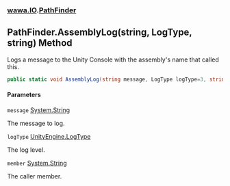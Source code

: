 ### [wawa.IO](wawa.IO.md 'wawa.IO').[PathFinder](PathFinder.md 'wawa.IO.PathFinder')

## PathFinder.AssemblyLog(string, LogType, string) Method

Logs a message to the Unity Console with the assembly's name that called this.

```csharp
public static void AssemblyLog(string message, LogType logType=3, string member=null);
```
#### Parameters

<a name='wawa.IO.PathFinder.AssemblyLog(string,LogType,string).message'></a>

`message` [System.String](https://docs.microsoft.com/en-us/dotnet/api/System.String 'System.String')

The message to log.

<a name='wawa.IO.PathFinder.AssemblyLog(string,LogType,string).logType'></a>

`logType` [UnityEngine.LogType](https://docs.microsoft.com/en-us/dotnet/api/UnityEngine.LogType 'UnityEngine.LogType')

The log level.

<a name='wawa.IO.PathFinder.AssemblyLog(string,LogType,string).member'></a>

`member` [System.String](https://docs.microsoft.com/en-us/dotnet/api/System.String 'System.String')

The caller member.